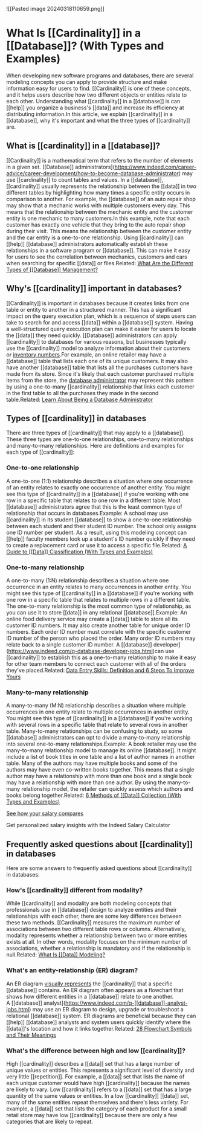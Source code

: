 ![[Pasted image 20240318110659.png]]
# What Is [[Cardinality]] in a [[Database]]? (With Types and Examples)

When developing new software programs and databases, there are several modeling concepts you can apply to provide structure and make information easy for users to find. [[Cardinality]] is one of these concepts, and it helps users describe how two different objects or entities relate to each other. Understanding what [[cardinality]] in a [[database]] is can [[help]] you organize a business's [[data]] and increase its efficiency at distributing information.In this article, we explain [[cardinality]] in a [[database]], why it's important and what the three types of [[cardinality]] are.

## What is [[cardinality]] in a [[database]]?

[[Cardinality]] is a mathematical term that refers to the number of elements in a given set. [[Database]] administrators](https://www.indeed.com/career-advice/career-development/how-to-become-database-administrator) may use [[cardinality]] to count tables and values. In a [[database]], [[cardinality]] usually represents the relationship between the [[data]] in two different tables by highlighting how many times a specific entity occurs in comparison to another. For example, the [[database]] of an auto repair shop may show that a mechanic works with multiple customers every day. This means that the relationship between the mechanic entity and the customer entity is one mechanic to many customers.In this example, note that each customer has exactly one vehicle that they bring to the auto repair shop during their visit. This means the relationship between the customer entity and the car entity is a one-to-one relationship. Using [[cardinality]] can [[help]] [[database]] administrators automatically establish these relationships in a software program or [[database]]. This can make it easy for users to see the correlation between mechanics, customers and cars when searching for specific [[data]] or files.Related: [What Are the Different Types of [[Database]] Management?](https://www.indeed.com/career-advice/finding-a-job/what-is-database-management)

## Why's [[cardinality]] important in databases?

[[Cardinality]] is important in databases because it creates links from one table or entity to another in a structured manner. This has a significant impact on the query execution plan, which is a sequence of steps users can take to search for and access [[data]] within a [[database]] system. Having a well-structured query execution plan can make it easier for users to locate the [[data]] they need quickly. [[Database]] administrators can apply [[cardinality]] to databases for various reasons, but businesses typically use the [[cardinality]] model to analyze information about their customers or [inventory numbers](https://www.indeed.com/career-advice/career-development/what-is-inventory-management).For example, an online retailer may have a [[database]] table that lists each one of its unique customers. It may also have another [[database]] table that lists all the purchases customers have made from its store. Since it's likely that each customer purchased multiple items from the store, the [database administrator](https://www.indeed.com/q-database-administrator-jobs.html) may represent this pattern by using a one-to-many [[cardinality]] relationship that links each customer in the first table to all the purchases they made in the second table.Related: [Learn About Being a Database Administrator](https://www.indeed.com/career-advice/careers/what-does-a-database-administrator-do)

## Types of [[cardinality]] in databases

There are three types of [[cardinality]] that may apply to a [[database]]. These three types are one-to-one relationships, one-to-many relationships and many-to-many relationships. Here are definitions and examples for each type of [[cardinality]]:

### One-to-one relationship

A one-to-one (1:1) relationship describes a situation where one occurrence of an entity relates to exactly one occurrence of another entity. You might see this type of [[cardinality]] in a [[database]] if you're working with one row in a specific table that relates to one row in a different table. Most [[database]] administrators agree that this is the least common type of relationship that occurs in databases.Example: A school may use [[cardinality]] in its student [[database]] to show a one-to-one relationship between each student and their student ID number. The school only assigns one ID number per student. As a result, using this modeling concept can [[help]] faculty members look up a student's ID number quickly if they need to create a replacement card or use it to access a specific file.Related: [A Guide to [[Data]] Classification (With Types and Examples)](https://www.indeed.com/career-advice/career-development/data-classification)

### One-to-many relationship

A one-to-many (1:N) relationship describes a situation where one occurrence in an entity relates to many occurrences in another entity. You might see this type of [[cardinality]] in a [[database]] if you're working with one row in a specific table that relates to multiple rows in a different table. The one-to-many relationship is the most common type of relationship, as you can use it to store [[data]] in any relational [[database]].Example: An online food delivery service may create a [[data]] table to store all its customer ID numbers. It may also create another table for unique order ID numbers. Each order ID number must correlate with the specific customer ID number of the person who placed the order. Many order ID numbers may relate back to a single customer ID number. A [[database]] developer](https://www.indeed.com/q-database-developer-jobs.html)can use [[cardinality]] to establish this as a one-to-many relationship to make it easy for other team members to connect each customer with all of the orders they've placed.Related: [Data Entry Skills: Definition and 6 Steps To Improve Yours](https://www.indeed.com/career-advice/career-development/[[data]]-entry-skills)

### Many-to-many relationship

A many-to-many (M:N) relationship describes a situation where multiple occurrences in one entity relate to multiple occurrences in another entity. You might see this type of [[cardinality]] in a [[database]] if you're working with several rows in a specific table that relate to several rows in another table. Many-to-many relationships can be confusing to study, so some [[database]] administrators can opt to divide a many-to-many relationship into several one-to-many relationships.Example: A book retailer may use the many-to-many relationship model to manage its online [[database]]. It might include a list of book titles in one table and a list of author names in another table. Many of the authors may have multiple books and some of the authors may have even co-written books together. This means that a single author may have a relationship with more than one book and a single book may have a relationship with more than one author. By using the many-to-many relationship model, the retailer can quickly assess which authors and books belong together.Related: [6 Methods of [[Data]] Collection (With Types and Examples)](https://www.indeed.com/career-advice/career-development/methods-of-[[[[data]]]]-collection)

[See how your salary compares](https://www.indeed.com/career/salary-calculator?from=careerguidepromo-US)

Get personalized salary insights with the Indeed Salary Calculator

## Frequently asked questions about [[cardinality]] in databases

Here are some answers to frequently asked questions about [[cardinality]] in databases:

### How's [[cardinality]] different from modality?

While [[cardinality]] and modality are both modeling concepts that professionals use in [[database]] design to analyze entities and their relationships with each other, there are some key differences between these two methods. [[Cardinality]] measures the maximum number of associations between two different table rows or columns. Alternatively, modality represents whether a relationship between two or more entities exists at all. In other words, modality focuses on the minimum number of associations, whether a relationship is mandatory and if the relationship is null.Related: [What Is [[Data]] Modeling?](https://www.indeed.com/career-advice/career-development/[[[[data]]]]-modeling)

### What's an entity-relationship (ER) diagram?

An ER diagram [visually represents](https://www.indeed.com/career-advice/career-development/visual-communication) the [[cardinality]] that a specific [[database]] contains. An ER diagram often appears as a flowchart that shows how different entities in a [[database]] relate to one another. A [[database]] analyst](https://www.indeed.com/q-[[database]]-analyst-jobs.html) may use an ER diagram to design, upgrade or troubleshoot a relational [[database]] system. ER diagrams are beneficial because they can [[help]] [[database]] analysts and system users quickly identify where the [[data]]'s location and how it links together.Related: [28 Flowchart Symbols and Their Meanings](https://www.indeed.com/career-advice/career-development/28-flowchart-symbols-and-meanings)

### What's the difference between high and low [[cardinality]]?

High [[cardinality]] describes a [[data]] set that has a large number of unique values or entities. This represents a significant level of diversity and very little [[repetition]]. For example, a [[data]] set that lists the name of each unique customer would have high [[cardinality]] because the names are likely to vary. Low [[cardinality]] refers to a [[data]] set that has a large quantity of the same values or entities. In a low [[cardinality]] [[data]] set, many of the same entities repeat themselves and there's less variety. For example, a [[data]] set that lists the category of each product for a small retail store may have low [[cardinality]] because there are only a few categories that are likely to repeat.